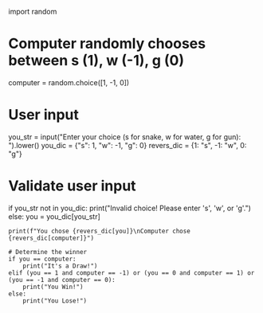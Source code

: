 import random

# Computer randomly chooses between s (1), w (-1), g (0)
computer = random.choice([1, -1, 0])

# User input
you_str = input("Enter your choice (s for snake, w for water, g for gun): ").lower()
you_dic = {"s": 1, "w": -1, "g": 0}
revers_dic = {1: "s", -1: "w", 0: "g"}

# Validate user input
if you_str not in you_dic:
    print("Invalid choice! Please enter 's', 'w', or 'g'.")
else:
    you = you_dic[you_str]

    print(f"You chose {revers_dic[you]}\nComputer chose {revers_dic[computer]}")

    # Determine the winner
    if you == computer:
        print("It's a Draw!")
    elif (you == 1 and computer == -1) or (you == 0 and computer == 1) or (you == -1 and computer == 0):
        print("You Win!")
    else:
        print("You Lose!")
